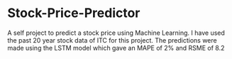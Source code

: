 # Stock-Price-Predictor
A self project to predict a stock price using Machine Learning.
I have used the past 20 year stock data of ITC for this project. The predictions were made using the LSTM model which gave an MAPE of 2% and RSME of 8.2
